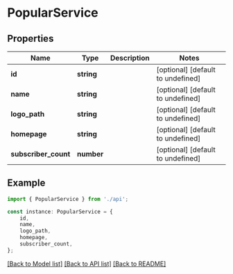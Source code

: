 # PopularService


## Properties

Name | Type | Description | Notes
------------ | ------------- | ------------- | -------------
**id** | **string** |  | [optional] [default to undefined]
**name** | **string** |  | [optional] [default to undefined]
**logo_path** | **string** |  | [optional] [default to undefined]
**homepage** | **string** |  | [optional] [default to undefined]
**subscriber_count** | **number** |  | [optional] [default to undefined]

## Example

```typescript
import { PopularService } from './api';

const instance: PopularService = {
    id,
    name,
    logo_path,
    homepage,
    subscriber_count,
};
```

[[Back to Model list]](../README.md#documentation-for-models) [[Back to API list]](../README.md#documentation-for-api-endpoints) [[Back to README]](../README.md)
